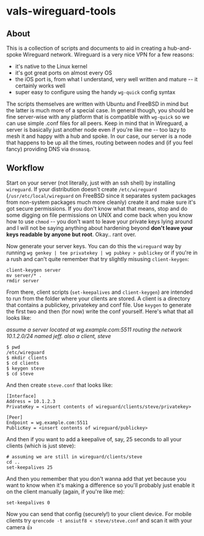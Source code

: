 # vals-wireguard-tools

## About

This is a collection of scripts and documents to aid in creating a hub-and-spoke Wireguard network. Wireguard is a very nice VPN for a few reasons:

- it's native to the Linux kernel
- it's got great ports on almost every OS
- the iOS port is, from what I understand, very well written and mature -- it certainly works well
- super easy to configure using the handy `wg-quick` config syntax

The scripts themselves are written with Ubuntu and FreeBSD in mind but the latter is much more of a special case. In general though, you should be fine server-wise with any platform that is compatible with `wg-quick` so we can use simple .conf files for all peers. Keep in mind that in Wireguard, a server is basically just another node even if you're like me -- too lazy to mesh it and happy with a hub and spoke. In our case, our server is a node that happens to be up all the times, routing between nodes and (if you feel fancy) providing DNS via `dnsmasq`.

## Workflow

Start on your server (not literally, just with an ssh shell) by installing `wireguard`. If your distribution doesn't create `/etc/wireguard` (`/usr/etc/local/wireguard` on FreeBSD since it separates system packages from non-system packages much more cleanly) create it and make sure it's got secure permissions. If you don't know what that means, stop and do some digging on file permissions on UNIX and come back when you know how to use `chmod` -- you don't want to leave your private keys lying around and I will not be saying anything about hardening beyond **don't leave your keys readable by anyone but root**. Okay.. rant over.

Now generate your server keys. You can do this the `wireguard` way by running `wg genkey | tee privatekey | wg pubkey > publickey` or if you're in a rush and can't quite remember that try slightly misusing `client-keygen`:

```
client-keygen server
mv server/* .
rmdir server
```

From there, client scripts (`set-keepalives` and `client-keygen`) are intended to run from the folder where your clients are stored. A client is a directory that contains a publickey, privatekey and conf file. Use `keygen` to generate the first two and then (for now) write the conf yourself. Here's what that all looks like:

*assume a server located at wg.example.com:5511 routing the network 10.1.2.0/24 named jeff. also a client, steve*

```
$ pwd 
/etc/wireguard
$ mkdir clients
$ cd clients
$ keygen steve
$ cd steve
```

And then create `steve.conf` that looks like:

```
[Interface]
Address = 10.1.2.3
PrivateKey = <insert contents of wireguard/clients/steve/privatekey> 

[Peer]
Endpoint = wg.example.com:5511
PublicKey = <insert contents of wireguard/publickey>
```

And then if you want to add a keepalive of, say, 25 seconds to all your clients (which is just steve):

```
# assuming we are still in wireguard/clients/steve
cd ..
set-keepalives 25
```

And then you remember that you don't wanna add that yet because you want to know when it's making a difference so you'll probably just enable it on the client manually (again, if you're like me):

```
set-keepalives 0
```

Now you can send that config (securely!) to your client device. For mobile clients try `qrencode -t ansiutf8 < steve/steve.conf` and scan it with your camera 👍
